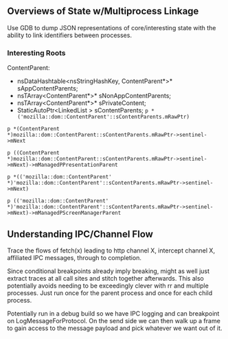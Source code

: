 ## Overviews of State w/Multiprocess Linkage ##

Use GDB to dump JSON representations of core/interesting state with the ability
to link identifiers between processes.

### Interesting Roots ###

ContentParent:
* nsDataHashtable<nsStringHashKey, ContentParent*>* sAppContentParents;
* nsTArray<ContentParent*>* sNonAppContentParents;
* nsTArray<ContentParent*>* sPrivateContent;
* StaticAutoPtr<LinkedList<ContentParent> > sContentParents;
`p *('mozilla::dom::ContentParent'::sContentParents.mRawPtr)`

`p *(ContentParent *)mozilla::dom::ContentParent::sContentParents.mRawPtr->sentinel->mNext`

`p ((ContentParent *)mozilla::dom::ContentParent::sContentParents.mRawPtr->sentinel->mNext)->mManagedPPresentationParent`

`p *(('mozilla::dom::ContentParent' *)'mozilla::dom::ContentParent'::sContentParents.mRawPtr->sentinel->mNext)`

`p (('mozilla::dom::ContentParent' *)'mozilla::dom::ContentParent'::sContentParents.mRawPtr->sentinel->mNext)->mManagedPScreenManagerParent`


## Understanding IPC/Channel Flow ##

Trace the flows of fetch(x) leading to http channel X, intercept channel X,
affiliated IPC messages, through to completion.

Since conditional breakpoints already imply breaking, might as well just extract
traces at all call sites and stitch together afterwards.  This also potentially
avoids needing to be exceedingly clever with rr and multiple processes.  Just
run once for the parent process and once for each child process.

Potentially run in a debug build so we have IPC logging and can breakpoint on
LogMessageForProtocol.  On the send side we can then walk up a frame to gain
access to the message payload and pick whatever we want out of it.
